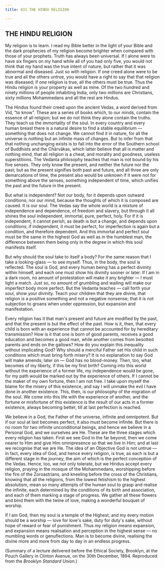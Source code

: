 ```yaml
---
title: 031 THE HINDU RELIGION

---
```

  

## THE HINDU RELIGION

My religion is to learn. I read my Bible better in the light of your
Bible and the dark prophecies of my religion become brighter when
compared with those of your prophets. Truth has always been universal.
If I alone were to have six fingers on my hand while all of you had only
five, you would not think that my hand was the true intent of nature,
but rather that it was abnormal and diseased. Just so with religion. If
one creed alone were to be true and all the others untrue, you would
have a right to say that that religion was diseased; if one religion is
true, all the others must be true. Thus the Hindu religion is your
property as well as mine. Of the two hundred and ninety millions of
people inhabiting India, only two millions are Christians, sixty
millions Mohammedans and all the rest are Hindus.

The Hindus found their creed upon the ancient Vedas, a word derived from
Vid, "to know". These are a series of books which, to our minds, contain
the essence of all religion; but we do not think they alone contain the
truths. They teach us the immortality of the soul. In every country and
every human breast there is a natural desire to find a stable
equilibrium — something that does not change. We cannot find it in
nature, for all the universe is nothing but an infinite mass of changes.
But to infer from that that nothing unchanging exists is to fall into
the error of the Southern school of Buddhists and the Chārvākas, which
latter believe that all is matter and nothing mind, that all religion is
a cheat, and morality and goodness, useless superstitions. The Vedanta
philosophy teaches that man is not bound by his five senses. They only
know the present, and neither the future nor the past; but as the
present signifies both past and future, and all three are only
demarcations of time, the present also would be unknown if it were not
for something above the senses, something independent of time, which
unifies the past and the future in the present.

But what is independent? Not our body, for it depends upon outward
conditions; nor our mind, because the thoughts of which it is composed
are caused. It is our soul. The Vedas say the whole world is a mixture
of independence and dependence, of freedom and slavery, but through it
all shines the soul independent, immortal, pure, perfect, holy. For if
it is independent, it cannot perish, as death is but a change, and
depends upon conditions; if independent, it must be perfect, for
imperfection is again but a condition, and therefore dependent. And this
immortal and perfect soul must be the same in the highest God as well as
in the humblest man, the difference between them being only in the
degree in which this soul manifests itself.

But why should the soul take to itself a body? For the same reason that
I take a looking-glass — to see myself. Thus, in the body, the soul is
reflected. The soul is God, and every human being has a perfect divinity
within himself, and each one must show his divinity sooner or later. If
I am in a dark room, no amount of protestation will make it any brighter
— I must light a match. Just so, no amount of grumbling and wailing will
make our imperfect body more perfect. But the Vedanta teaches — call
forth your soul, show your divinity. Teach your children that they are
divine, that religion is a positive something and not a negative
nonsense; that it is not subjection to groans when under oppression, but
expansion and manifestation.

Every religion has it that man's present and future are modified by the
past, and that the present is but the effect of the past. How is it,
then, that every child is born with an experience that cannot be
accounted for by hereditary transmission? How is it that one is born of
good parents, receives a good education and becomes a good man, while
another comes from besotted parents and ends on the gallows? How do you
explain this inequality without implicating God? Why should a merciful
Father set His child in such conditions which must bring forth misery?
It is no explanation to say God will make amends; later on — God has no
blood-money. Then, too, what becomes of my liberty, if this be my first
birth? Coming into this world without the experience of a former life,
my independence would be gone, for my path would be marked out by the
experience of others. If I cannot be the maker of my own fortune, then I
am not free. I take upon myself the blame for the misery of this
existence, and say I will unmake the evil I have done in another
existence. This, then, is our philosophy of the migration of the soul.
We come into this life with the experience of another, and the fortune
or misfortune of this existence is the result of our acts in a former
existence, always becoming better, till at last perfection is reached.

We believe in a God, the Father of the universe, infinite and
omnipotent. But if our soul at last becomes perfect, it also must become
infinite. But there is no room for two infinite unconditional beings,
and hence we believe in a Personal God, and we ourselves are He. These
are the three stages which every religion has taken. First we see God in
the far beyond, then we come nearer to Him and give Him omnipresence so
that we live in Him; and at last we recognise that we are He. The idea
of an Objective God is not untrue — in fact, every idea of God, and
hence every religion, is true, as each is but a different stage in the
journey, the aim of which is the perfect conception of the Vedas. Hence,
too, we not only tolerate, but we Hindus accept every religion, praying
in the mosque of the Mohammedans, worshipping before the fire of the
Zoroastrians, and kneeling before the cross of the Christians, knowing
that all the religions, from the lowest fetishism to the highest
absolutism, mean so many attempts of the human soul to grasp and realise
the infinite, each determined by the conditions of its birth and
association, and each of them marking a stage of progress. We gather all
these flowers and bind them with the twine of love, making a wonderful
bouquet of worship.

If I am God, then my soul is a temple of the Highest, and my every
motion should be a worship — love for love's sake, duty for duty's sake,
without hope of reward or fear of punishment. Thus my religion means
expansion, and expansion means realisation and perception in the highest
sense — no mumbling words or genuflections. Man is to become divine,
realising the divine more and more from day to day in an endless
progress.

(Summary of a lecture delivered before the Ethical Society, Brooklyn, at
the Pouch Gallery in Clinton Avenue, on the 30th December, 1894.
Reproduced from the *Brooklyn Standard Union.*)